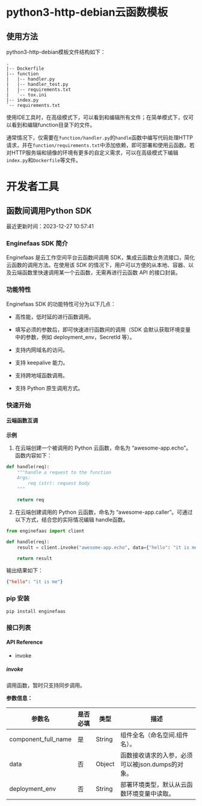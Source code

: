 # python3-http-debian云函数模板

## 使用方法

python3-http-debian模板文件结构如下：
```
.
|-- Dockerfile
|-- function
|   |-- handler.py
|   |-- handler_test.py
|   |-- requirements.txt
|   `-- tox.ini
|-- index.py
`-- requirements.txt
```
使用IDE工具时，在高级模式下，可以看到和编辑所有文件；在简单模式下，仅可以看到和编辑function目录下的文件。

通常情况下，仅需要在`function/handler.py`的`handle`函数中编写代码处理HTTP请求，并在`function/requirements.txt`中添加依赖，即可部署和使用云函数。若对HTTP服务端和镜像的环境有更多的自定义需求，可以在高级模式下编辑`index.py`和`Dockerfile`等文件。


# 开发者工具

## 函数间调用Python SDK

最近更新时间：2023-12-27 10:57:41



### Enginefaas SDK 简介

Enginefaas 是云工作空间平台云函数间调用 SDK，集成云函数业务流接口，简化云函数的调用方法。在使用该 SDK 的情况下，用户可以方便的从本地、容器、以及云端函数里快速调用某一个云函数，无需再进行云函数 API 的接口封装。



### 功能特性

Enginefaas SDK 的功能特性可分为以下几点：

- 高性能，低时延的进行函数调用。

- 填写必须的参数后，即可快速进行函数间的调用（SDK 会默认获取环境变量中的参数，例如 deployment_env，SecretId 等）。

- 支持内网域名的访问。

- 支持 keepalive 能力。

- 支持跨地域函数调用。

- 支持 Python 原生调用方式。



### 快速开始

#### 云端函数互调

**示例**

1. 在云端创建一个被调用的 Python 云函数，命名为 “awesome-app.echo”。函数内容如下：

```python
def handle(req):
    """handle a request to the function
    Args:
        req (str): request body
    """

    return req
```



2. 在云端创建调用的 Python 云函数，命名为 “awesome-app.caller”。可通过以下方式，结合您的实际情况编辑 handle函数。

```python
from enginefaas import client

def handle(req):
	result = client.invoke("awesome-app.echo", data={"hello": "it is me"})

    return result
```



输出结果如下：

```json
{"hello": "it is me"}
```



### pip 安装

```
pip install enginefaas
```



### 接口列表

#### API Reference

- invoke

##### invoke

调用函数，暂时只支持同步调用。

**参数信息：**

| 参数名              | 是否必填 | 类型   | 描述                                             |
| ------------------- | -------- | ------ | ------------------------------------------------ |
| component_full_name | 是       | String | 组件全名（命名空间.组件名）。                    |
| data                | 否       | Object | 函数接收请求的入参，必须可以被json.dumps的对象。 |
| deployment_env      | 否       | String | 部署环境类型，默认从云函数环境变量中读取。       |
